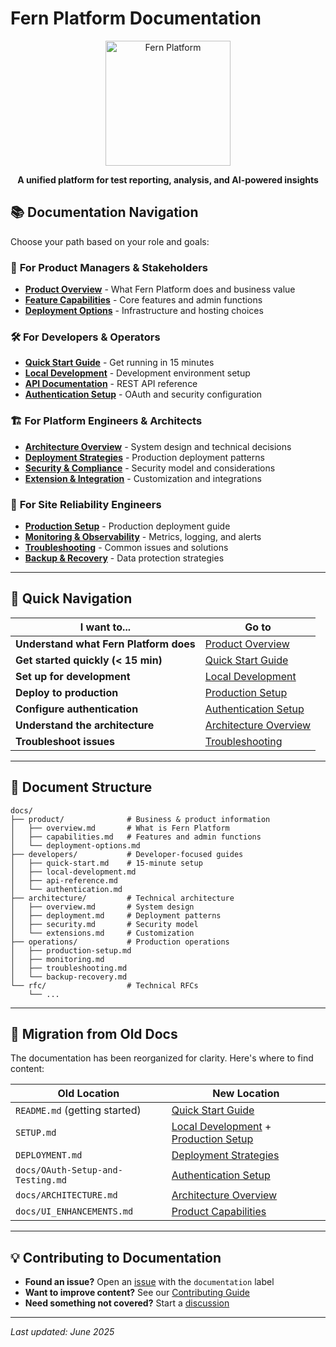 # Fern Platform Documentation

<div align="center">
  <img src="https://github.com/guidewire-oss/fern-reporter/blob/main/docs/images/logo-color.png" alt="Fern Platform" width="200"/>
  
  **A unified platform for test reporting, analysis, and AI-powered insights**
</div>

## 📚 Documentation Navigation

Choose your path based on your role and goals:

### 🎯 **For Product Managers & Stakeholders**
- [**Product Overview**](product/overview.md) - What Fern Platform does and business value
- [**Feature Capabilities**](product/capabilities.md) - Core features and admin functions
- [**Deployment Options**](product/deployment-options.md) - Infrastructure and hosting choices

### 🛠️ **For Developers & Operators**
- [**Quick Start Guide**](developers/quick-start.md) - Get running in 15 minutes
- [**Local Development**](developers/local-development.md) - Development environment setup
- [**API Documentation**](developers/api-reference.md) - REST API reference
- [**Authentication Setup**](developers/authentication.md) - OAuth and security configuration

### 🏗️ **For Platform Engineers & Architects**
- [**Architecture Overview**](architecture/overview.md) - System design and technical decisions
- [**Deployment Strategies**](architecture/deployment.md) - Production deployment patterns
- [**Security & Compliance**](architecture/security.md) - Security model and considerations
- [**Extension & Integration**](architecture/extensions.md) - Customization and integrations

### 🚀 **For Site Reliability Engineers**
- [**Production Setup**](operations/production-setup.md) - Production deployment guide
- [**Monitoring & Observability**](operations/monitoring.md) - Metrics, logging, and alerts
- [**Troubleshooting**](operations/troubleshooting.md) - Common issues and solutions
- [**Backup & Recovery**](operations/backup-recovery.md) - Data protection strategies

---

## 🚀 Quick Navigation

| I want to... | Go to |
|---------------|-------|
| **Understand what Fern Platform does** | [Product Overview](product/overview.md) |
| **Get started quickly (< 15 min)** | [Quick Start Guide](developers/quick-start.md) |
| **Set up for development** | [Local Development](developers/local-development.md) |
| **Deploy to production** | [Production Setup](operations/production-setup.md) |
| **Configure authentication** | [Authentication Setup](developers/authentication.md) |
| **Understand the architecture** | [Architecture Overview](architecture/overview.md) |
| **Troubleshoot issues** | [Troubleshooting](operations/troubleshooting.md) |

---

## 📖 Document Structure

```
docs/
├── product/              # Business & product information
│   ├── overview.md       # What is Fern Platform
│   ├── capabilities.md   # Features and admin functions
│   └── deployment-options.md
├── developers/           # Developer-focused guides
│   ├── quick-start.md    # 15-minute setup
│   ├── local-development.md
│   ├── api-reference.md
│   └── authentication.md
├── architecture/         # Technical architecture
│   ├── overview.md       # System design
│   ├── deployment.md     # Deployment patterns
│   ├── security.md       # Security model
│   └── extensions.md     # Customization
├── operations/           # Production operations
│   ├── production-setup.md
│   ├── monitoring.md
│   ├── troubleshooting.md
│   └── backup-recovery.md
└── rfc/                  # Technical RFCs
    └── ...
```

---

## 🔄 Migration from Old Docs

The documentation has been reorganized for clarity. Here's where to find content:

| Old Location | New Location |
|--------------|--------------|
| `README.md` (getting started) | [Quick Start Guide](developers/quick-start.md) |
| `SETUP.md` | [Local Development](developers/local-development.md) + [Production Setup](operations/production-setup.md) |
| `DEPLOYMENT.md` | [Deployment Strategies](architecture/deployment.md) |
| `docs/OAuth-Setup-and-Testing.md` | [Authentication Setup](developers/authentication.md) |
| `docs/ARCHITECTURE.md` | [Architecture Overview](architecture/overview.md) |
| `docs/UI_ENHANCEMENTS.md` | [Product Capabilities](product/capabilities.md) |

---

## 💡 Contributing to Documentation

- **Found an issue?** Open an [issue](../../issues) with the `documentation` label
- **Want to improve content?** See our [Contributing Guide](../CONTRIBUTING.md)
- **Need something not covered?** Start a [discussion](../../discussions)

---

*Last updated: June 2025*